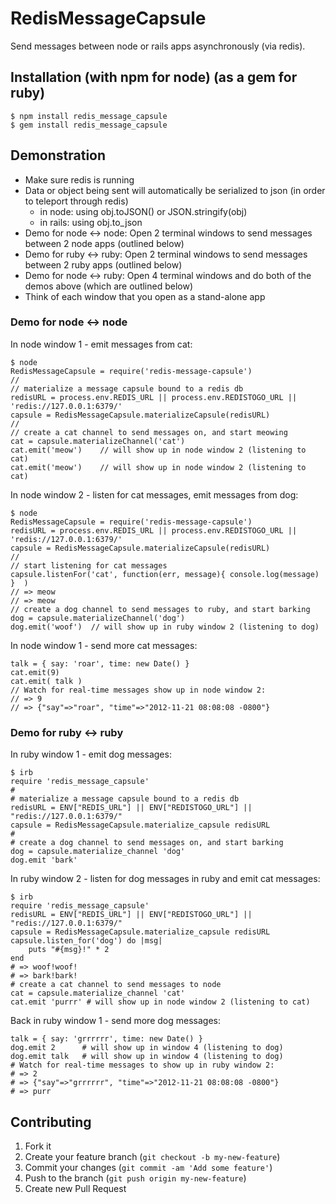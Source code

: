 # RedisMessageCapsule

Send messages between node or rails apps asynchronously (via redis).

## Installation (with npm for node) (as a gem for ruby)

    $ npm install redis_message_capsule
    $ gem install redis_message_capsule

## Demonstration
* Make sure redis is running
* Data or object being sent will automatically be serialized to json (in order to teleport through redis)
  * in node: using obj.toJSON() or JSON.stringify(obj)
  * in rails: using obj.to_json 
* Demo for node <-> node: Open 2 terminal windows to send messages between 2 node apps  (outlined below)
* Demo for ruby <-> ruby: Open 2 terminal windows to send messages between 2 ruby apps  (outlined below)
* Demo for node <-> ruby: Open 4 terminal windows and do both of the demos above (which are outlined below)
* Think of each window that you open as a stand-alone app

### Demo for node <-> node
In node window 1 - emit messages from cat:

    $ node
    RedisMessageCapsule = require('redis-message-capsule')
    //
    // materialize a message capsule bound to a redis db
    redisURL = process.env.REDIS_URL || process.env.REDISTOGO_URL || 'redis://127.0.0.1:6379/' 
    capsule = RedisMessageCapsule.materializeCapsule(redisURL)
    //
    // create a cat channel to send messages on, and start meowing
    cat = capsule.materializeChannel('cat')
    cat.emit('meow')    // will show up in node window 2 (listening to cat)
    cat.emit('meow')    // will show up in node window 2 (listening to cat)
 
In node window 2 - listen for cat messages, emit messages from dog:

    $ node
    RedisMessageCapsule = require('redis-message-capsule')
    redisURL = process.env.REDIS_URL || process.env.REDISTOGO_URL || 'redis://127.0.0.1:6379/' 
    capsule = RedisMessageCapsule.materializeCapsule(redisURL)
    //
    // start listening for cat messages
    capsule.listenFor('cat', function(err, message){ console.log(message) }  ) 
    // => meow
    // => meow    
    // create a dog channel to send messages to ruby, and start barking
    dog = capsule.materializeChannel('dog')
    dog.emit('woof')  // will show up in ruby window 2 (listening to dog)

In node window 1 - send more cat messages:

    talk = { say: 'roar', time: new Date() }
    cat.emit(9)
    cat.emit( talk )
    // Watch for real-time messages show up in node window 2:
    // => 9 
    // => {"say"=>"roar", "time"=>"2012-11-21 08:08:08 -0800"} 

###  Demo for ruby <-> ruby
In ruby window 1 - emit dog messages:

    $ irb
    require 'redis_message_capsule'
    #
    # materialize a message capsule bound to a redis db
    redisURL = ENV["REDIS_URL"] || ENV["REDISTOGO_URL"] || "redis://127.0.0.1:6379/"
    capsule = RedisMessageCapsule.materialize_capsule redisURL
    #
    # create a dog channel to send messages on, and start barking
    dog = capsule.materialize_channel 'dog'
    dog.emit 'bark'

In ruby window 2 -  listen for dog messages in ruby and emit cat messages:

    $ irb
    require 'redis_message_capsule'
    redisURL = ENV["REDIS_URL"] || ENV["REDISTOGO_URL"] || "redis://127.0.0.1:6379/"
    capsule = RedisMessageCapsule.materialize_capsule redisURL
    capsule.listen_for('dog') do |msg| 
        puts "#{msg}!" * 2
    end
    # => woof!woof!
    # => bark!bark!
    # create a cat channel to send messages to node
    cat = capsule.materialize_channel 'cat'
    cat.emit 'purrr' # will show up in node window 2 (listening to cat)

Back in ruby window 1 - send more dog messages:

    talk = { say: 'grrrrrr', time: new Date() }
    dog.emit 2      # will show up in window 4 (listening to dog)
    dog.emit talk   # will show up in window 4 (listening to dog)
    # Watch for real-time messages to show up in ruby window 2:
    # => 2 
    # => {"say"=>"grrrrrr", "time"=>"2012-11-21 08:08:08 -0800"} 
    # => purr

## Contributing

1. Fork it
2. Create your feature branch (`git checkout -b my-new-feature`)
3. Commit your changes (`git commit -am 'Add some feature'`)
4. Push to the branch (`git push origin my-new-feature`)
5. Create new Pull Request
